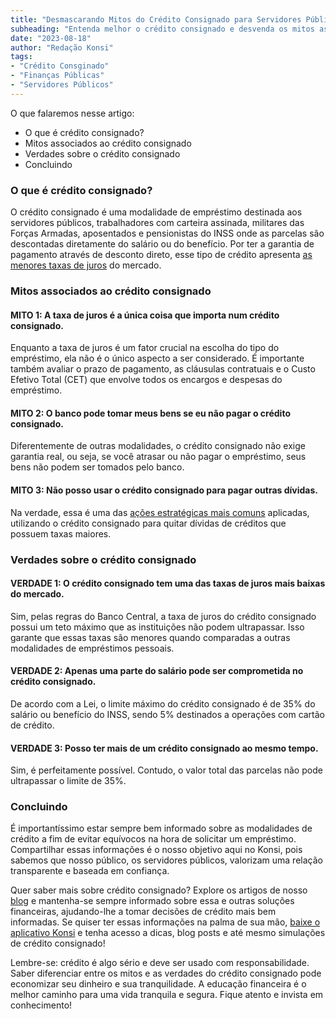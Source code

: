 ```yaml
---
title: "Desmascarando Mitos do Crédito Consignado para Servidores Públicos"
subheading: "Entenda melhor o crédito consignado e desvenda os mitos associados a ele..."
date: "2023-08-18"
author: "Redação Konsi"
tags:
- "Crédito Consginado"
- "Finanças Públicas"
- "Servidores Públicos"
---
```


O que falaremos nesse artigo:
- O que é crédito consignado?
- Mitos associados ao crédito consignado
- Verdades sobre o crédito consignado
- Concluindo

### O que é crédito consignado?

O crédito consignado é uma modalidade de empréstimo destinada aos servidores públicos, trabalhadores com carteira assinada, militares das Forças Armadas, aposentados e pensionistas do INSS onde as parcelas são descontadas diretamente do salário ou do benefício. Por ter a garantia de pagamento através de desconto direto, esse tipo de crédito apresenta [as menores taxas de juros](https://www.konsi.com.br/post/7-dicas-para-conseguir-a-menor-taxa-de-juros-no-consignado) do mercado.

### Mitos associados ao crédito consignado

#### MITO 1: A taxa de juros é a única coisa que importa num crédito consignado.
Enquanto a taxa de juros é um fator crucial na escolha do tipo do empréstimo, ela não é o único aspecto a ser considerado. É importante também avaliar o prazo de pagamento, as cláusulas contratuais e o Custo Efetivo Total (CET) que envolve todos os encargos e despesas do empréstimo.

#### MITO 2: O banco pode tomar meus bens se eu não pagar o crédito consignado.
Diferentemente de outras modalidades, o crédito consignado não exige garantia real, ou seja, se você atrasar ou não pagar o empréstimo, seus bens não podem ser tomados pelo banco.

#### MITO 3: Não posso usar o crédito consignado para pagar outras dívidas.
Na verdade, essa é uma das [ações estratégicas mais comuns](https://www.konsi.com.br/post/como-usar-o-crdito-consignado-para-quitar-dvidas-caras) aplicadas, utilizando o crédito consignado para quitar dívidas de créditos que possuem taxas maiores.

### Verdades sobre o crédito consignado

#### VERDADE 1: O crédito consignado tem uma das taxas de juros mais baixas do mercado.
Sim, pelas regras do Banco Central, a taxa de juros do crédito consignado possui um teto máximo que as instituições não podem ultrapassar. Isso garante que essas taxas são menores quando comparadas a outras modalidades de empréstimos pessoais.

#### VERDADE 2: Apenas uma parte do salário pode ser comprometida no crédito consignado.
De acordo com a Lei, o limite máximo do crédito consignado é de 35% do salário ou benefício do INSS, sendo 5% destinados a operações com cartão de crédito.

#### VERDADE 3: Posso ter mais de um crédito consignado ao mesmo tempo.
Sim, é perfeitamente possível. Contudo, o valor total das parcelas não pode ultrapassar o limite de 35%.

### Concluindo

É importantíssimo estar sempre bem informado sobre as modalidades de crédito a fim de evitar equívocos na hora de solicitar um empréstimo. Compartilhar essas informações é o nosso objetivo aqui no Konsi, pois sabemos que nosso público, os servidores públicos, valorizam uma relação transparente e baseada em confiança.

Quer saber mais sobre crédito consignado? Explore os artigos de nosso [blog](https://www.konsi.com.br/postagens) e mantenha-se sempre informado sobre essa e outras soluções financeiras, ajudando-lhe a tomar decisões de crédito mais bem informadas. Se quiser ter essas informações na palma de sua mão, [baixe o aplicativo Konsi](https://linkd.baixar.app.konsi) e tenha acesso a dicas, blog posts e até mesmo simulações de crédito consignado!

Lembre-se: crédito é algo sério e deve ser usado com responsabilidade. Saber diferenciar entre os mitos e as verdades do crédito consignado pode economizar seu dinheiro e sua tranquilidade. A educação financeira é o melhor caminho para uma vida tranquila e segura. Fique atento e invista em conhecimento!